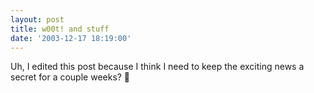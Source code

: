 ```yaml
---
layout: post
title: w00t! and stuff
date: '2003-12-17 18:19:00'
---
```


Uh, I edited this post because I think I need to keep the exciting news a secret for a couple weeks? 🙂